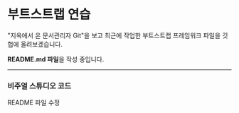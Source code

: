 # 부트스트랩 연습

"지옥에서 온 문서관리자 Git"을 보고 최근에 작업한 부트스트랩 프레임워크 파일을 깃헙에 올려보겠습니다.

**README.md 파일**을 작성 중입니다.


-----------------------------------------------------------

### 비주얼 스튜디오 코드

README 파일 수정